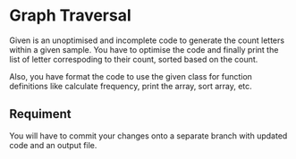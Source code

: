 # Graph Traversal

Given is an unoptimised and incomplete code to generate the count letters within a given sample. You have to optimise the code and finally print the list of letter correspoding to their count, sorted based on the count.

Also, you have format the code to use the given class for function definitions like calculate frequency, print the array, sort array, etc.

## Requiment

You will have to commit your changes onto a separate branch with updated code and an output file.